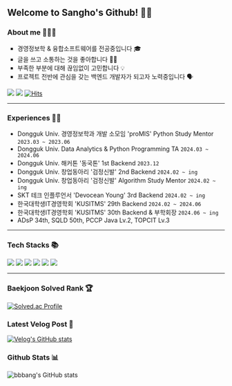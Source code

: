 ## Welcome to Sangho's Github! 👋🏻

### About me 🧑🏻‍💻
<ul style = "list-style-type:square;">
<li> 경영정보학 & 융합소프트웨어를 전공중입니다 🎓 </li>
<li> 글을 쓰고 소통하는 것을 좋아합니다 ✍🏻 </li>
<li> 부족한 부분에 대해 끊임없이 고민합니다 💡 </li>
<li> 프로젝트 전반에 관심을 갖는 백엔드 개발자가 되고자 노력중입니다 🗣️ </li>
</ul>

<a href="https://velog.io/@hsh111366"><img src="https://img.shields.io/badge/Velog-11B48A?style=flat-square&logo=Vimeo&logoColor=white&link=https://velog.io/@hsh111366"/></a>
<a href="mailto:hchsa77@gmail.com"><img src="https://img.shields.io/badge/Gmail-d14836?style=flat-square&logo=Gmail&logoColor=white&link=hchsa77@gmail.com"/></a>
[![Hits](https://hits.seeyoufarm.com/api/count/incr/badge.svg?url=https://github.com/bbbang105&icon=github.svg&icon_color=%23E7E7E7&title=github&edge_flat=false)](https://hits.seeyoufarm.com)

---
### Experiences 🏃🏻
- Dongguk Univ. 경영정보학과 개발 소모임 'proMIS' Python Study Mentor `2023.03 ~ 2023.06`
- Dongguk Univ. Data Analytics & Python Programming TA `2024.03 ~ 2024.06`
- Dongguk Univ. 해커톤 '동국톤' 1st Backend `2023.12`
- Dongguk Univ. 창업동아리 '검정신발' 2nd Backend `2024.02 ~ ing`
- Dongguk Univ. 창업동아리 '검정신발' Algorithm Study Mentor `2024.02 ~ ing`
- SKT 테크 인플루언서 'Devocean Young' 3rd Backend `2024.02 ~ ing`
- 한국대학생IT경영학회 'KUSITMS' 29th Backend `2024.02 ~ 2024.06`
- 한국대학생IT경영학회 'KUSITMS' 30th Backend & 부학회장 `2024.06 ~ ing` 
- ADsP 34th, SQLD 50th, PCCP Java Lv.2, TOPCIT Lv.3
---

###  Tech Stacks 📚
<div>
<img src="https://img.shields.io/badge/java-007396?style=for-the-badge&logo=openjdk&logoColor=white"> 
<img src="https://img.shields.io/badge/python-3776AB?style=for-the-badge&logo=python&logoColor=white">
<img src="https://img.shields.io/badge/spring boot-6DB33F?style=for-the-badge&logo=springboot&logoColor=white">
<img src="https://img.shields.io/badge/nginx-009639?style=for-the-badge&logo=nginx&logoColor=white">
<img src="https://img.shields.io/badge/mysql-4479A1?style=for-the-badge&logo=mysql&logoColor=white">
<img src="https://img.shields.io/badge/Docker-2496ED?style=for-the-badge&logo=Docker&logoColor=white"/>
</div>

---
<div>
	
### Baekjoon Solved Rank 🏆
[![Solved.ac Profile](http://mazassumnida.wtf/api/v2/generate_badge?boj=hsh111366)](https://solved.ac/hsh111366)

### Latest Velog Post 📝

[![Velog's GitHub stats](https://velog-readme-stats.vercel.app/api?name=hsh111366)](https://velog.io/@hsh111366/posts)

### Github Stats 📊
![bbbang's GitHub stats](https://github-readme-stats.vercel.app/api?username=bbbang105&show_icons=true&theme=radical)

</div>
